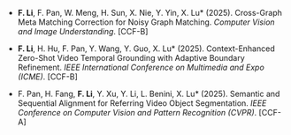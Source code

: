 - **F. Li**, F. Pan, W. Meng, H. Sun, X. Nie, Y. Yin, X. Lu* (2025). Cross-Graph Meta Matching Correction for Noisy Graph Matching. *Computer Vision and Image Understanding*. [CCF-B]

- **F. Li**, H. Hu, F. Pan, Y. Wang, Y. Guo, X. Lu* (2025). Context-Enhanced Zero-Shot Video Temporal Grounding with Adaptive Boundary Refinement. *IEEE International Conference on Multimedia and Expo (ICME)*. [CCF-B]

- F. Pan, H. Fang, **F. Li**, Y. Xu, Y. Li, L. Benini, X. Lu* (2025). Semantic and Sequential Alignment for Referring Video Object Segmentation. *IEEE Conference on Computer Vision and Pattern Recognition (CVPR)*. [CCF-A]